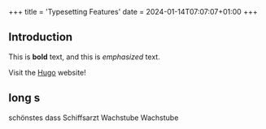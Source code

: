 +++
title = 'Typesetting Features'
date = 2024-01-14T07:07:07+01:00
+++
## Introduction

This is **bold** text, and this is *emphasized* text.

Visit the [Hugo](https://gohugo.io) website!


## long s
schönstes dass Schiffsarzt
Wachstube
Wachstube
